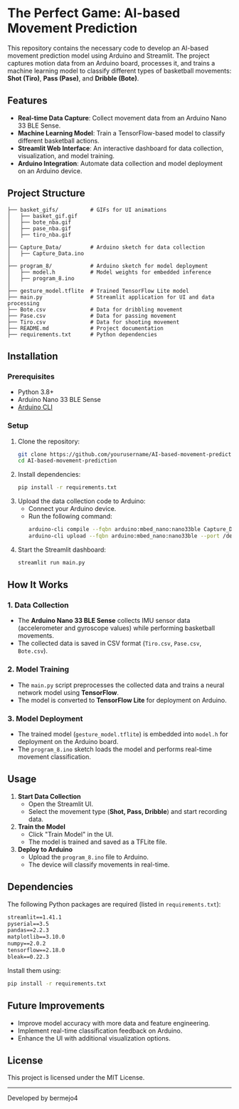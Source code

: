# The Perfect Game: AI-based Movement Prediction

This repository contains the necessary code to develop an AI-based movement prediction model using Arduino and Streamlit. The project captures motion data from an Arduino board, processes it, and trains a machine learning model to classify different types of basketball movements: **Shot (Tiro)**, **Pass (Pase)**, and **Dribble (Bote)**.

## Features
- **Real-time Data Capture**: Collect movement data from an Arduino Nano 33 BLE Sense.
- **Machine Learning Model**: Train a TensorFlow-based model to classify different basketball actions.
- **Streamlit Web Interface**: An interactive dashboard for data collection, visualization, and model training.
- **Arduino Integration**: Automate data collection and model deployment on an Arduino device.

## Project Structure
```
├── basket_gifs/          # GIFs for UI animations
│   ├── basket_gif.gif
│   ├── bote_nba.gif
│   ├── pase_nba.gif
│   ├── tiro_nba.gif
│
├── Capture_Data/         # Arduino sketch for data collection
│   ├── Capture_Data.ino
│
├── program_8/            # Arduino sketch for model deployment
│   ├── model.h           # Model weights for embedded inference
│   ├── program_8.ino
│
├── gesture_model.tflite  # Trained TensorFlow Lite model
├── main.py               # Streamlit application for UI and data processing
├── Bote.csv              # Data for dribbling movement
├── Pase.csv              # Data for passing movement
├── Tiro.csv              # Data for shooting movement
├── README.md             # Project documentation
├── requirements.txt      # Python dependencies
```

## Installation
### Prerequisites
- Python 3.8+
- Arduino Nano 33 BLE Sense
- [Arduino CLI](https://arduino.github.io/arduino-cli/)

### Setup
1. Clone the repository:
   ```sh
   git clone https://github.com/yourusername/AI-based-movement-prediction.git
   cd AI-based-movement-prediction
   ```
2. Install dependencies:
   ```sh
   pip install -r requirements.txt
   ```
3. Upload the data collection code to Arduino:
   - Connect your Arduino device.
   - Run the following command:
     ```sh
     arduino-cli compile --fqbn arduino:mbed_nano:nano33ble Capture_Data.ino
     arduino-cli upload --fqbn arduino:mbed_nano:nano33ble --port /dev/ttyUSB0 Capture_Data.ino
     ```
4. Start the Streamlit dashboard:
   ```sh
   streamlit run main.py
   ```

## How It Works
### 1. Data Collection
- The **Arduino Nano 33 BLE Sense** collects IMU sensor data (accelerometer and gyroscope values) while performing basketball movements.
- The collected data is saved in CSV format (`Tiro.csv`, `Pase.csv`, `Bote.csv`).

### 2. Model Training
- The `main.py` script preprocesses the collected data and trains a neural network model using **TensorFlow**.
- The model is converted to **TensorFlow Lite** for deployment on Arduino.

### 3. Model Deployment
- The trained model (`gesture_model.tflite`) is embedded into `model.h` for deployment on the Arduino board.
- The `program_8.ino` sketch loads the model and performs real-time movement classification.

## Usage
1. **Start Data Collection**
   - Open the Streamlit UI.
   - Select the movement type (**Shot, Pass, Dribble**) and start recording data.
2. **Train the Model**
   - Click "Train Model" in the UI.
   - The model is trained and saved as a TFLite file.
3. **Deploy to Arduino**
   - Upload the `program_8.ino` file to Arduino.
   - The device will classify movements in real-time.

## Dependencies
The following Python packages are required (listed in `requirements.txt`):
```txt
streamlit==1.41.1
pyserial==3.5
pandas==2.2.3
matplotlib==3.10.0
numpy==2.0.2
tensorflow==2.18.0
bleak==0.22.3
```
Install them using:
```sh
pip install -r requirements.txt
```

## Future Improvements
- Improve model accuracy with more data and feature engineering.
- Implement real-time classification feedback on Arduino.
- Enhance the UI with additional visualization options.

## License
This project is licensed under the MIT License.

---
Developed by bermejo4

